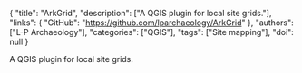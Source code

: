 {
  "title": "ArkGrid",
  "description": ["A QGIS plugin for local site grids."],
  "links": {
    "GitHub": "https://github.com/lparchaeology/ArkGrid"
  },
  "authors": ["L-P Archaeology"],
  "categories": ["QGIS"],
  "tags": ["Site mapping"],
  "doi": null
}

<!-- Generated by csv2md.R – do not edit by hand -->

A QGIS plugin for local site grids.